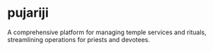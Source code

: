 # pujariji
A comprehensive platform for managing temple services and rituals, streamlining operations for priests and devotees.
